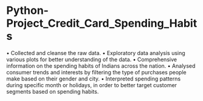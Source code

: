 # Python-Project_Credit_Card_Spending_Habits
•	Collected and cleanse the raw data.
•	Exploratory data analysis using various plots for better understanding of the data.
•	Comprehensive information on the spending habits of Indians across the nation.
•	Analysed consumer trends and interests by filtering the type of purchases people make based on their gender and city.
•	Interpreted spending patterns during specific month or holidays, in order to better target customer segments based on spending habits.
